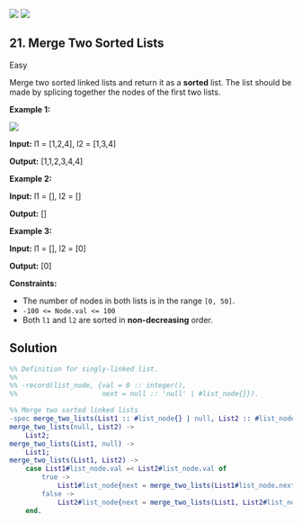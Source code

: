 [![](https://img.shields.io/github/stars/javadev/LeetCode-in-All?label=Stars&style=flat-square)](https://github.com/javadev/LeetCode-in-All)
[![](https://img.shields.io/github/forks/javadev/LeetCode-in-All?label=Fork%20me%20on%20GitHub%20&style=flat-square)](https://github.com/javadev/LeetCode-in-All/fork)

## 21\. Merge Two Sorted Lists

Easy

Merge two sorted linked lists and return it as a **sorted** list. The list should be made by splicing together the nodes of the first two lists.

**Example 1:**

![](https://assets.leetcode.com/uploads/2020/10/03/merge_ex1.jpg)

**Input:** l1 = [1,2,4], l2 = [1,3,4]

**Output:** [1,1,2,3,4,4]

**Example 2:**

**Input:** l1 = [], l2 = []

**Output:** []

**Example 3:**

**Input:** l1 = [], l2 = [0]

**Output:** [0]

**Constraints:**

*   The number of nodes in both lists is in the range `[0, 50]`.
*   `-100 <= Node.val <= 100`
*   Both `l1` and `l2` are sorted in **non-decreasing** order.

## Solution

```erlang
%% Definition for singly-linked list.
%%
%% -record(list_node, {val = 0 :: integer(),
%%                     next = null :: 'null' | #list_node{}}).

%% Merge two sorted linked lists
-spec merge_two_lists(List1 :: #list_node{} | null, List2 :: #list_node{} | null) -> #list_node{} | null.
merge_two_lists(null, List2) ->
    List2;
merge_two_lists(List1, null) ->
    List1;
merge_two_lists(List1, List2) ->
    case List1#list_node.val =< List2#list_node.val of
        true ->
            List1#list_node{next = merge_two_lists(List1#list_node.next, List2)};
        false ->
            List2#list_node{next = merge_two_lists(List1, List2#list_node.next)}
    end.
```